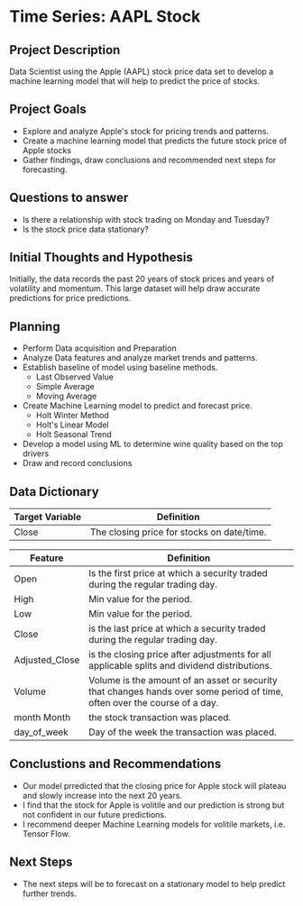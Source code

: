 # Time Series: AAPL Stock

## Project Description
Data Scientist using the Apple (AAPL) stock price data set to develop a machine learning model that will help to predict the price of stocks. 

## Project Goals
- Explore and analyze Apple's stock for pricing trends and patterns.
- Create a machine learning model that predicts the future stock price of Apple stocks
- Gather findings, draw conclusions and recommended next steps for forecasting.

## Questions to answer
- Is there a relationship with stock trading on Monday and Tuesday?
- Is the stock price data stationary?

## Initial Thoughts and Hypothesis
Initially, the data records the past 20 years of stock prices and years of volatility and momentum. This large dataset will help draw accurate predictions for price predictions.


## Planning
- Perform Data acquisition and Preparation
- Analyze Data features and analyze market trends and patterns. 
- Establish baseline of model using baseline methods. 
  * Last Observed Value
  * Simple Average
  * Moving Average
- Create Machine Learning model to predict and forecast price.
  * Holt Winter Method
  * Holt's Linear Model
  * Holt Seasonal Trend
- Develop a model using ML to determine wine quality based on the top drivers
- Draw and record conclusions


## Data Dictionary

|Target Variable | Definition|
|-----------------|-----------|
| Close | The closing price for stocks on date/time. |

| Feature  | Definition |
|----------|------------|
| Open | Is the first price at which a security traded during the regular trading day. |
| High	| Min value for the period. |
| Low	| Min value for the period. |
| Close	| is the last price at which a security traded during the regular trading day. |
| Adjusted_Close | is the closing price after adjustments for all applicable splits and dividend distributions. |
| Volume | Volume is the amount of an asset or security that changes hands over some period of time, often over the course of a day. |
| month	Month | the stock transaction was placed. |
| day_of_week	| Day of the week the transaction was placed. |


## Conclustions and Recommendations
- Our model prredicted that the closing price for Apple stock will plateau and slowly increase into the next 20 years.
- I find that the stock for Apple is volitile and our prediction is strong but not confident in our future predictions. 
- I recommend deeper Machine Learning models for volitile markets, i.e. Tensor Flow.

## Next Steps
- The next steps will be to forecast on a stationary model to help predict further trends.

